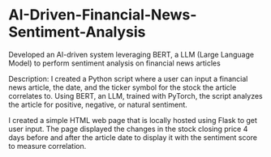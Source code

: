 # AI-Driven-Financial-News-Sentiment-Analysis
Developed an AI-driven system leveraging BERT, a LLM (Large Language Model) to perform sentiment analysis on financial news articles


Description: I created a Python script where a user can input a financial news article, the date, and the ticker symbol for the stock the article correlates to. Using BERT, an LLM, trained with PyTorch, the script analyzes the article for positive, negative, or natural sentiment.

I created a simple HTML web page that is locally hosted using Flask to get user input. The page displayed the changes in the stock closing price 4 days before and after the article date to display it with the sentiment score to measure correlation. 
